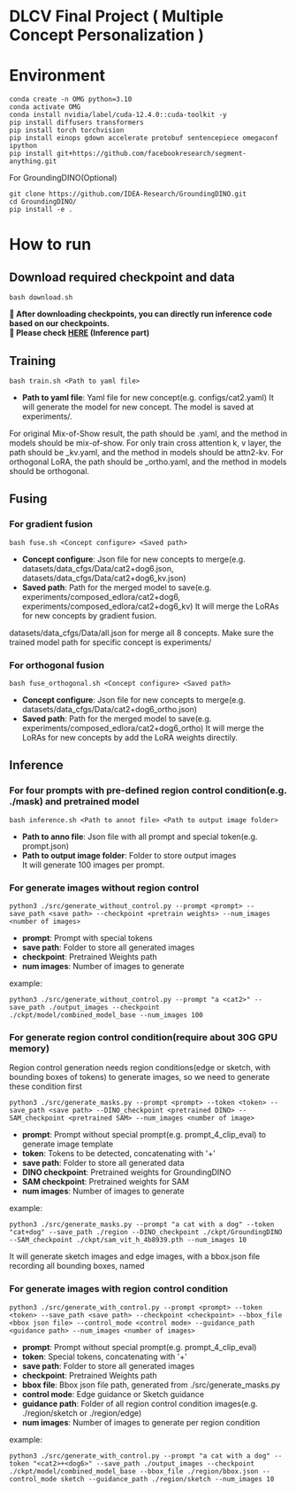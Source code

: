# DLCV Final Project ( Multiple Concept Personalization )

# Environment
```shell script=
conda create -n OMG python=3.10
conda activate OMG
conda install nvidia/label/cuda-12.4.0::cuda-toolkit -y
pip install diffusers transformers
pip install torch torchvision
pip install einops gdown accelerate protobuf sentencepiece omegaconf ipython
pip install git+https://github.com/facebookresearch/segment-anything.git
```

For GroundingDINO(Optional)
```shell script=
git clone https://github.com/IDEA-Research/GroundingDINO.git
cd GroundingDINO/
pip install -e .
```
# How to run
## Download required checkpoint and data
```shell script=
bash download.sh
```

**🚨 After downloading checkpoints, you can directly run inference code based on our checkpoints.**  
**🚨 Please check [HERE](https://github.com/DLCV-Fall-2024/DLCV-Fall-2024-Final-2-darkmagic?tab=readme-ov-file#inference) (Inference part)**

## Training
```shell script=
bash train.sh <Path to yaml file>
```
* **Path to yaml file**: Yaml file for new concept(e.g. configs/cat2.yaml)
It will generate the model for new concept. The model is saved at experiments/<name>.

For original Mix-of-Show result, the path should be <name>.yaml, and the method in models should be mix-of-show.
For only train cross attention k, v layer, the path should be <name>_kv.yaml, and the method in models should be attn2-kv.
For orthogonal LoRA, the path should be <name>_ortho.yaml, and the method in models should be orthogonal.


## Fusing
### For gradient fusion
```shell script=
bash fuse.sh <Concept configure> <Saved path>
```
* **Concept configure**: Json file for new concepts to merge(e.g. datasets/data_cfgs/Data/cat2+dog6.json, datasets/data_cfgs/Data/cat2+dog6_kv.json)
* **Saved path**: Path for the merged model to save(e.g. experiments/composed_edlora/cat2+dog6, experiments/composed_edlora/cat2+dog6_kv)
It will merge the LoRAs for new concepts by gradient fusion.

datasets/data_cfgs/Data/all.json for merge all 8 concepts.
Make sure the trained model path for specific concept is experiments/<name>

### For orthogonal fusion
```shell script=
bash fuse_orthogonal.sh <Concept configure> <Saved path>
```
* **Concept configure**: Json file for new concepts to merge(e.g. datasets/data_cfgs/Data/cat2+dog6_ortho.json)
* **Saved path**: Path for the merged model to save(e.g. experiments/composed_edlora/cat2+dog6_ortho)
It will merge the LoRAs for new concepts by add the LoRA weights directily.


## Inference
### For four prompts with pre-defined region control condition(e.g. ./mask) and pretrained model
```shell script=
bash inference.sh <Path to annot file> <Path to output image folder>
```
* **Path to anno file**: Json file with all prompt and special token(e.g. prompt.json)  
* **Path to output image folder**: Folder to store output images  
It will generate 100 images per prompt.  
  
### For generate images without region control  
```shell script=
python3 ./src/generate_without_control.py --prompt <prompt> --save_path <save path> --checkpoint <pretrain weights> --num_images <number of images>
```
* **prompt**: Prompt with special tokens  
* **save path**: Folder to store all generated images  
* **checkpoint**: Pretrained Weights path  
* **num images**: Number of images to generate  

example:  
```shell script=
python3 ./src/generate_without_control.py --prompt "a <cat2>" --save_path ./output_images --checkpoint ./ckpt/model/combined_model_base --num_images 100
```
  
### For generate region control condition(require about 30G GPU memory)  
Region control generation needs region conditions(edge or sketch, with bounding boxes of tokens) to generate images, so we need to generate these condition first  
```shell script=
python3 ./src/generate_masks.py --prompt <prompt> --token <token> --save_path <save path> --DINO_checkpoint <pretrained DINO> --SAM_checkpoint <pretrained SAM> --num_images <number of image>
```
* **prompt**: Prompt without special prompt(e.g. prompt_4_clip_eval) to generate image template  
* **token**: Tokens to be detected, concatenating with '+'  
* **save path**: Folder to store all generated data  
* **DINO checkpoint**:  Pretrained weights for GroundingDINO  
* **SAM checkpoint**: Pretrained weights for SAM  
* **num images**: Number of images to generate  

example:  
```shell script=
python3 ./src/generate_masks.py --prompt "a cat with a dog" --token "cat+dog" --save_path ./region --DINO_checkpoint ./ckpt/GroundingDINO --SAM_checkpoint ./ckpt/sam_vit_h_4b8939.pth --num_images 10
```
It will generate sketch images and edge images, with a bbox.json file recording all bounding boxes, named  
  
### For generate images with region control condition  
```shell script=
python3 ./src/generate_with_control.py --prompt <prompt> --token <token> --save_path <save path> --checkpoint <checkpoint> --bbox_file <bbox json file> --control_mode <control mode> --guidance_path <guidance path> --num_images <number of images>
```
* **prompt**: Prompt without special prompt(e.g. prompt_4_clip_eval)  
* **token**: Special tokens, concatenating with '+'  
* **save path**: Folder to store all generated images  
* **checkpoint**: Pretrained Weights path  
* **bbox file**: Bbox json file path, generated from ./src/generate_masks.py  
* **control mode**: Edge guidance or Sketch guidance  
* **guidance path**: Folder of all region control condition images(e.g. ./region/sketch or ./region/edge)  
* **num images**: Number of images to generate per region condition 

example:  
```shell script=
python3 ./src/generate_with_control.py --prompt "a cat with a dog" --token "<cat2>+<dog6>" --save_path ./output_images --checkpoint ./ckpt/model/combined_model_base --bbox_file ./region/bbox.json --control_mode sketch --guidance_path ./region/sketch --num_images 10
```
